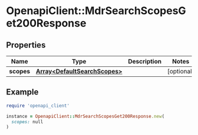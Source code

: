 # OpenapiClient::MdrSearchScopesGet200Response

## Properties

| Name | Type | Description | Notes |
| ---- | ---- | ----------- | ----- |
| **scopes** | [**Array&lt;DefaultSearchScopes&gt;**](DefaultSearchScopes.md) |  | [optional] |

## Example

```ruby
require 'openapi_client'

instance = OpenapiClient::MdrSearchScopesGet200Response.new(
  scopes: null
)
```

